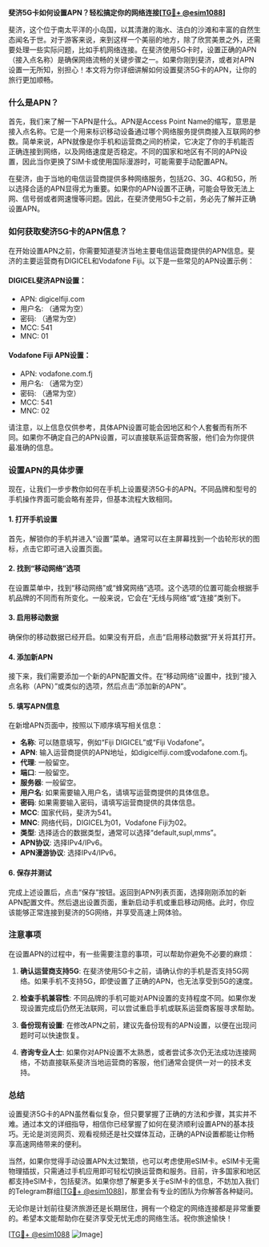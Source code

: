 **斐济5G卡如何设置APN？轻松搞定你的网络连接[[TG💪+ @esim1088](https://t.me/s/esim1088)]**

斐济，这个位于南太平洋的小岛国，以其清澈的海水、洁白的沙滩和丰富的自然生态闻名于世。对于游客来说，来到这样一个美丽的地方，除了欣赏美景之外，还需要处理一些实际问题，比如手机网络连接。在斐济使用5G卡时，设置正确的APN（接入点名称）是确保网络流畅的关键步骤之一。如果你刚到斐济，或者对APN设置一无所知，别担心！本文将为你详细讲解如何设置斐济5G卡的APN，让你的旅行更加顺畅。

### 什么是APN？

首先，我们来了解一下APN是什么。APN是Access Point Name的缩写，意思是接入点名称。它是一个用来标识移动设备通过哪个网络服务提供商接入互联网的参数。简单来说，APN就像是你手机和运营商之间的桥梁，它决定了你的手机能否正确连接到网络，以及网络速度是否稳定。不同的国家和地区有不同的APN设置，因此当你更换了SIM卡或使用国际漫游时，可能需要手动配置APN。

在斐济，由于当地的电信运营商提供多种网络服务，包括2G、3G、4G和5G，所以选择合适的APN显得尤为重要。如果你的APN设置不正确，可能会导致无法上网、信号弱或者网速慢等问题。因此，在斐济使用5G卡之前，务必先了解并正确设置APN。

### 如何获取斐济5G卡的APN信息？

在开始设置APN之前，你需要知道斐济当地主要电信运营商提供的APN信息。斐济的主要运营商有DIGICEL和Vodafone Fiji。以下是一些常见的APN设置示例：

#### DIGICEL斐济APN设置：
- APN: digicelfiji.com
- 用户名: （通常为空）
- 密码: （通常为空）
- MCC: 541
- MNC: 01

#### Vodafone Fiji APN设置：
- APN: vodafone.com.fj
- 用户名: （通常为空）
- 密码: （通常为空）
- MCC: 541
- MNC: 02

请注意，以上信息仅供参考，具体APN设置可能会因地区和个人套餐而有所不同。如果你不确定自己的APN设置，可以直接联系运营商客服，他们会为你提供最准确的信息。

### 设置APN的具体步骤

现在，让我们一步步教你如何在手机上设置斐济5G卡的APN。不同品牌和型号的手机操作界面可能会略有差异，但基本流程大致相同。

#### 1. 打开手机设置
首先，解锁你的手机并进入“设置”菜单。通常可以在主屏幕找到一个齿轮形状的图标，点击它即可进入设置页面。

#### 2. 找到“移动网络”选项
在设置菜单中，找到“移动网络”或“蜂窝网络”选项。这个选项的位置可能会根据手机品牌的不同而有所变化。一般来说，它会在“无线与网络”或“连接”类别下。

#### 3. 启用移动数据
确保你的移动数据已经开启。如果没有开启，点击“启用移动数据”开关将其打开。

#### 4. 添加新APN
接下来，我们需要添加一个新的APN配置文件。在“移动网络”设置中，找到“接入点名称（APN）”或类似的选项，然后点击“添加新的APN”。

#### 5. 填写APN信息
在新增APN页面中，按照以下顺序填写相关信息：
- **名称**: 可以随意填写，例如“Fiji DIGICEL”或“Fiji Vodafone”。
- **APN**: 输入运营商提供的APN地址，如digicelfiji.com或vodafone.com.fj。
- **代理**: 一般留空。
- **端口**: 一般留空。
- **服务器**: 一般留空。
- **用户名**: 如果需要输入用户名，请填写运营商提供的具体信息。
- **密码**: 如果需要输入密码，请填写运营商提供的具体信息。
- **MCC**: 国家代码，斐济为541。
- **MNC**: 网络代码，DIGICEL为01，Vodafone Fiji为02。
- **类型**: 选择适合的数据类型，通常可以选择“default,supl,mms”。
- **APN协议**: 选择IPv4/IPv6。
- **APN漫游协议**: 选择IPv4/IPv6。

#### 6. 保存并测试
完成上述设置后，点击“保存”按钮。返回到APN列表页面，选择刚刚添加的新APN配置文件。然后退出设置页面，重新启动手机或重启移动网络。此时，你应该能够正常连接到斐济的5G网络，并享受高速上网体验。

### 注意事项

在设置APN的过程中，有一些需要注意的事项，可以帮助你避免不必要的麻烦：

1. **确认运营商支持5G**: 在斐济使用5G卡之前，请确认你的手机是否支持5G网络。如果手机不支持5G，即使设置了正确的APN，也无法享受到5G的速度。

2. **检查手机兼容性**: 不同品牌的手机可能对APN设置的支持程度不同。如果你发现设置完成后仍然无法联网，可以尝试重启手机或联系运营商客服寻求帮助。

3. **备份现有设置**: 在修改APN之前，建议先备份现有的APN设置，以便在出现问题时可以快速恢复。

4. **咨询专业人士**: 如果你对APN设置不太熟悉，或者尝试多次仍无法成功连接网络，不妨直接联系斐济当地运营商的客服，他们通常会提供一对一的技术支持。

### 总结

设置斐济5G卡的APN虽然看似复杂，但只要掌握了正确的方法和步骤，其实并不难。通过本文的详细指导，相信你已经掌握了如何在斐济顺利设置APN的基本技巧。无论是浏览网页、观看视频还是社交媒体互动，正确的APN设置都能让你畅享高速网络带来的便利。

当然，如果你觉得手动设置APN太过繁琐，也可以考虑使用eSIM卡。eSIM卡无需物理插拔，只需通过手机应用即可轻松切换运营商和服务。目前，许多国家和地区都支持eSIM卡，包括斐济。如果你想了解更多关于eSIM卡的信息，不妨加入我们的Telegram群组[[TG💪+ @esim1088](https://t.me/s/esim1088)]，那里会有专业的团队为你解答各种疑问。

无论你是计划前往斐济旅游还是长期居住，拥有一个稳定的网络连接都是非常重要的。希望本文能帮助你在斐济享受无忧无虑的网络生活。祝你旅途愉快！

[[TG💪+ @esim1088](https://t.me/s/esim1088) ![Image](https://i.postimg.cc/4NQfJmqS/Snipaste-2025-05-13-00-14-12.png)]